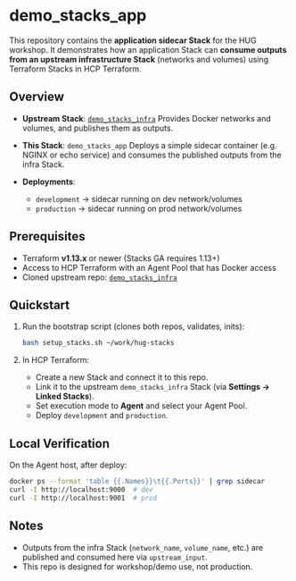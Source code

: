 # demo_stacks_app

This repository contains the **application sidecar Stack** for the HUG workshop.
It demonstrates how an application Stack can **consume outputs from an upstream infrastructure Stack** (networks and volumes) using Terraform Stacks in HCP Terraform.

## Overview

* **Upstream Stack**: [`demo_stacks_infra`](https://github.com/raymonepping/demo_stacks_infra)
  Provides Docker networks and volumes, and publishes them as outputs.
* **This Stack**: `demo_stacks_app`
  Deploys a simple sidecar container (e.g. NGINX or echo service) and consumes the published outputs from the infra Stack.
* **Deployments**:

  * `development` → sidecar running on dev network/volumes
  * `production` → sidecar running on prod network/volumes

## Prerequisites

* Terraform **v1.13.x** or newer (Stacks GA requires 1.13+)
* Access to HCP Terraform with an Agent Pool that has Docker access
* Cloned upstream repo: [`demo_stacks_infra`](https://github.com/raymonepping/demo_stacks_infra)

## Quickstart

1. Run the bootstrap script (clones both repos, validates, inits):

   ```bash
   bash setup_stacks.sh ~/work/hug-stacks
   ```
2. In HCP Terraform:

   * Create a new Stack and connect it to this repo.
   * Link it to the upstream `demo_stacks_infra` Stack (via **Settings → Linked Stacks**).
   * Set execution mode to **Agent** and select your Agent Pool.
   * Deploy `development` and `production`.

## Local Verification

On the Agent host, after deploy:

```bash
docker ps --format 'table {{.Names}}\t{{.Ports}}' | grep sidecar
curl -I http://localhost:9000  # dev
curl -I http://localhost:9001  # prod
```

## Notes

* Outputs from the infra Stack (`network_name`, `volume_name`, etc.) are published and consumed here via `upstream_input`.
* This repo is designed for workshop/demo use, not production.
